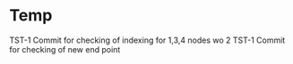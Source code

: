 # Temp

TST-1 Commit for checking of indexing for 1,3,4 nodes wo 2 
TST-1 Commit for checking of new end point
